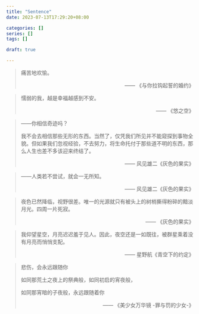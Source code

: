 ```yaml
---
title: "Sentence"
date: 2023-07-13T17:29:20+08:00

categories: []
series: []
tags: []

draft: true

---
```


> 痛苦地欢愉。
>
> <p align="right">—— 《与你拉钩起誓的婚约》</p>



> 懦弱的我，越是幸福越感到不安。
>
> <p align="right">—— 《悠之空》</p>



> ——你相信奇迹吗？
>
> 我不会去相信那些无形的东西。当然了，仅凭我们所见并不能窥探到事物全貌。但如果我们忽视经验，不去努力，将生命托付于那些道不明的东西，那么人生也差不多该迎来终结了。
>
> <p align="right">—— 风见雄二《灰色的果实》</p>



> ——人类若不尝试，就会一无所知。
>
> <p align="right">—— 风见雄二《灰色的果实》</p>



> 夜色已然降临，视野很差。唯一的光源就只有被头上的树梢撕得粉碎的黯淡月光。四周一片死寂。
>
> <p align="right">—— 《灰色的果实》</p>



> 我仰望星空，月亮迟迟羞于见人。因此，夜空还是一如既往，被群星乘着没有月亮而悄悄支配。
>
> <p align="right">—— 星野航《青空下的约定》</p>



> 悲伤，会永远跟随你
>
> 如同那荒土之夜上的祭典般，如同初启的宵夜般，
>
> 如同那宵暗的子夜般，永远跟随着你
>
> <p align="right">—— 《美少女万华镜 -罪与罚的少女-》</p>

